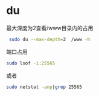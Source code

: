 # du

最大深度为2查看/www目录内的占用

```bash
 sudo du --max-depth=2  /www -h
```

端口占用

```bash
sudo lsof -i:25565
```

或者

```bash
sudo netstat -anp|grep 25565
```